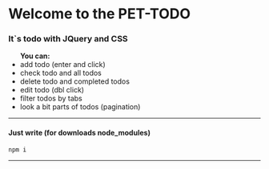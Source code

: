 # Welcome to the PET-TODO
### It`s todo with JQuery and CSS


<ul>
<b>You can:</b>
    <li> add todo (enter and click) </li>
    <li> check todo and all todos </li>
    <li> delete todo and completed todos </li>
    <li> edit todo (dbl click) </li>
    <li> filter todos by tabs </li>
    <li> look a bit parts of todos (pagination) </li>
</ul>

---

#### Just write (for downloads node_modules)
```
npm i
```

---
